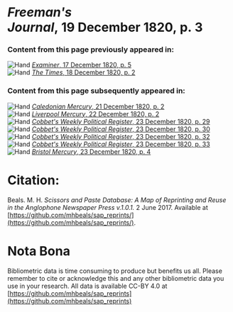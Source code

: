 # *Freeman's Journal*, 19 December 1820, p. 3  
  
### Content from this page previously appeared in:  
![Hand](http://scissorsandpaste.net/wp-content/uploads/2017/06/smallhandpointer.png) [*Examiner*, 17 December 1820, p. 5](https://mhbeals.github.io/sap_html/Examiner/Examiner-17-December-1820-p-5)  
![Hand](http://scissorsandpaste.net/wp-content/uploads/2017/06/smallhandpointer.png) [*The Times*, 18 December 1820, p. 2](https://mhbeals.github.io/sap_html/The-Times/The-Times-18-December-1820-p-2)  
  
### Content from this page subsequently appeared in:  
![Hand](http://scissorsandpaste.net/wp-content/uploads/2017/06/smallhandpointer.png) [*Caledonian Mercury*, 21 December 1820, p. 2](https://mhbeals.github.io/sap_html/Caledonian-Mercury/Caledonian-Mercury-21-December-1820-p-2)  
![Hand](http://scissorsandpaste.net/wp-content/uploads/2017/06/smallhandpointer.png) [*Liverpool Mercury*, 22 December 1820, p. 2](https://mhbeals.github.io/sap_html/Liverpool-Mercury/Liverpool-Mercury-22-December-1820-p-2)  
![Hand](http://scissorsandpaste.net/wp-content/uploads/2017/06/smallhandpointer.png) [*Cobbet's Weekly Political Register*, 23 December 1820, p. 29](https://mhbeals.github.io/sap_html/Cobbet's-Weekly-Political-Register/Cobbet's-Weekly-Political-Register-23-December-1820-p-29)  
![Hand](http://scissorsandpaste.net/wp-content/uploads/2017/06/smallhandpointer.png) [*Cobbet's Weekly Political Register*, 23 December 1820, p. 30](https://mhbeals.github.io/sap_html/Cobbet's-Weekly-Political-Register/Cobbet's-Weekly-Political-Register-23-December-1820-p-30)  
![Hand](http://scissorsandpaste.net/wp-content/uploads/2017/06/smallhandpointer.png) [*Cobbet's Weekly Political Register*, 23 December 1820, p. 32](https://mhbeals.github.io/sap_html/Cobbet's-Weekly-Political-Register/Cobbet's-Weekly-Political-Register-23-December-1820-p-32)  
![Hand](http://scissorsandpaste.net/wp-content/uploads/2017/06/smallhandpointer.png) [*Cobbet's Weekly Political Register*, 23 December 1820, p. 33](https://mhbeals.github.io/sap_html/Cobbet's-Weekly-Political-Register/Cobbet's-Weekly-Political-Register-23-December-1820-p-33)  
![Hand](http://scissorsandpaste.net/wp-content/uploads/2017/06/smallhandpointer.png) [*Bristol Mercury*, 23 December 1820, p. 4](https://mhbeals.github.io/sap_html/Bristol-Mercury/Bristol-Mercury-23-December-1820-p-4)  


# Citation: 

Beals. M. H. *Scissors and Paste Database: A Map of Reprinting and Reuse in the Anglophone Newspaper Press v.1.0.1.* 2 June 2017. Available at [https://github.com/mhbeals/sap_reprints/](https://github.com/mhbeals/sap_reprints/). 

# Nota Bona

Bibliometric data is time consuming to produce but benefits us all. Please remember to cite or acknowledge this and any other bibliometric data you use in your research. All data is available CC-BY 4.0 at [https://github.com/mhbeals/sap_reprints](https://github.com/mhbeals/sap_reprints)